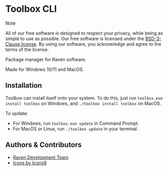 
# Toolbox CLI

> [!NOTE]
> All of our free software is designed to respect your privacy, while being as simple to use as possible. Our free software is licensed under the [BSD-3-Clause license](https://ravendevteam.org/files/BSD-3-Clause.txt). By using our software, you acknowledge and agree to the terms of the license.

Package manager for Raven software.

Made for Windows 10/11 and MacOS.

## Installation
Toolbox can install itself onto your system. To do this, just run `toolbox.exe install toolbox` on Windows, and `./toolbox install toolbox` on MacOS.

To update:
- For Windows, run `toolbox.exe update` in Command Prompt.
- For MacOS or Linux, run `./toolbox update` in your terminal.

## Authors & Contributors

- [Raven Development Team](https://ravendevteam.org/)
- [Icons by Icons8](https://icons8.com/)
